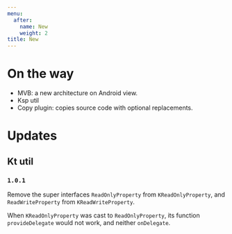 ```yaml
---
menu:
  after:
    name: New
    weight: 2
title: New
---
```


# On the way
- MVB: a new architecture on Android view.
- Ksp util
- Copy plugin: copies source code with optional replacements.

# Updates 
## Kt util
### `1.0.1`
Remove the super interfaces `ReadOnlyProperty` from `KReadOnlyProperty`, 
and `ReadWriteProperty` from `KReadWriteProperty`.

When `KReadOnlyProperty` was cast to `ReadOnlyProperty`, its function `provideDelegate`
would not work, and neither `onDelegate`. 